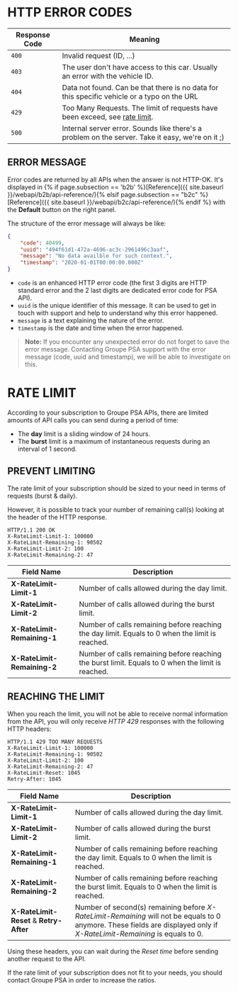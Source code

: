 
# HTTP ERROR CODES

|Response Code| Meaning|
|----|----|
|`400`| Invalid request (ID, ...) |
|`403`|	The user don't have access to this car. Usually an error with the vehicle ID.|
|`404`| Data not found. Can be that there is no data for this specific vehicle or a typo on the URL |
|`429`| Too Many Requests. The limit of requests have been exceed, see [rate limit](#rate-limit). |
|`500`| Internal server error. Sounds like there's a problem on the server. Take it easy, we're on it ;)|

## ERROR MESSAGE

Error codes are returned by all APIs when the answer is not HTTP-OK. It's displayed in {% if page.subsection == 'b2b' %}[Reference]({{ site.baseurl }}/webapi/b2b/api-reference/){% elsif page.subsection == "b2c" %}[Reference]({{ site.baseurl }}/webapi/b2c/api-reference/){% endif %} with the **Default** button on the right panel.

The structure of the error message will always be like:

```json
{
    "code": 40499,
    "uuid": "494f61d1-472a-4696-ac3c-2961496c3aaf",
    "message": "No data availble for such context.",
    "timestamp": "2020-01-01T00:00:00.000Z"
}
```

- `code` is an enhanced HTTP error code (the first 3 digits are HTTP standard error and the 2 last digits are dedicated error code for PSA API). 
- `uuid` is the unique identifier of this message. It can be used to get in touch with support and help to understand why this error happened.
- `message` is a text explaining the nature of the error.
- `timestamp` is the date and time when the error happened.

> **Note:** If you encounter any unexpected error do not forget to save the error message. Contacting Groupe PSA support with the error message (code, uuid and timestamp), we will be able to investigate on this.

# RATE LIMIT

According to your subscription to Groupe PSA APIs, there are limited amounts of API calls you can send during a period of time:
- The **day** limit is a sliding window of 24 hours.
- The **burst** limit is a maximum of instantaneous requests during an interval of 1 second.

## PREVENT LIMITING

The rate limit of your subscription should be sized to your need in terms of requests (burst & daily). 

However, it is possible to track your number of remaining call(s) looking at the header of the HTTP response.

```http
HTTP/1.1 200 OK
X-RateLimit-Limit-1: 100000
X-RateLimit-Remaining-1: 90502
X-RateLimit-Limit-2: 100
X-RateLimit-Remaining-2: 47
```

Field Name | Description
--- | ----
**X-RateLimit-Limit-1** | Number of calls allowed during the day limit.
**X-RateLimit-Limit-2** | Number of calls allowed during the burst limit.
**X-RateLimit-Remaining-1**  | Number of calls remaining before reaching the day limit. Equals to 0 when the limit is reached.
**X-RateLimit-Remaining-2**  | Number of calls remaining before reaching the burst limit. Equals to 0 when the limit is reached.

## REACHING THE LIMIT

When you reach the limit, you will not be able to receive normal information from the API, you will only receive *HTTP 429* responses with the following HTTP headers:

```http
HTTP/1.1 429 TOO MANY REQUESTS
X-RateLimit-Limit-1: 100000
X-RateLimit-Remaining-1: 90502
X-RateLimit-Limit-2: 100
X-RateLimit-Remaining-2: 47
X-RateLimit-Reset: 1045
Retry-After: 1045
```


Field Name | Description
--- | ----
**X-RateLimit-Limit-1** | Number of calls allowed during the day limit.
**X-RateLimit-Limit-2** | Number of calls allowed during the burst limit.
**X-RateLimit-Remaining-1**  | Number of calls remaining before reaching the day limit. Equals to 0 when the limit is reached.
**X-RateLimit-Remaining-2**  | Number of calls remaining before reaching the burst limit. Equals to 0 when the limit is reached.
**X-RateLimit-Reset** & **Retry-After**  | Number of second(s) remaining before *X-RateLimit-Remaining* will not be equals to 0 anymore. These fields are displayed only if *X-RateLimit-Remaining* is equals to 0.

Using these headers, you can wait during the *Reset time* before sending another request to the API.

If the rate limit of your subscription does not fit to your needs, you should contact Groupe PSA in order to increase the ratios.
